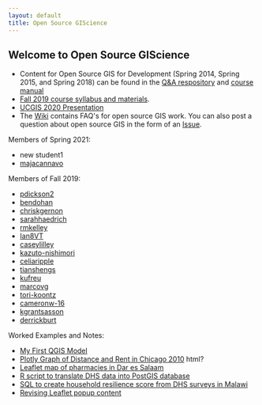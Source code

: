 ```yaml
---
layout: default
title: Open Source GIScience
---
```

## Welcome to Open Source GIScience

- Content for Open Source GIS for Development (Spring 2014, Spring 2015, and Spring 2018) can be found in the [Q&A respository](https://github.com/GIS4DEV/Q-and-A) and [course manual](https://www.josephholler.com/files/GIS4DEV.pdf)
- [Fall 2019 course syllabus and materials](OpenSourceGIScience2019.pdf).
- [UCGIS 2020 Presentation](teachingReproducibility.pdf)
- The [Wiki](https://github.com/GIS4DEV/GIS4DEV.github.io/wiki/) contains FAQ's for open source GIS work.
You can also post a question about open source GIS in the form of an [Issue](https://github.com/GIS4DEV/GIS4DEV.github.io/issues).

Members of Spring 2021:
- new student1
- [majacannavo](https://majacannavo.github.io)

Members of Fall 2019:
- [pdickson2](https://pdickson2.github.io)
- [bendohan](https://bendohan.github.io)
- [chriskgernon](https://chriskgernon.github.io)
- [sarahhaedrich](https://sarahhaedrich.github.io)
- [rmkelley](https://rmkelley.github.io)
- [Ian8VT](https://Ian8VT.github.io)
- [caseylilley](https://caseylilley.github.io)
- [kazuto-nishimori](https://kazuto-nishimori.github.io)
- [celiaripple](https://celiaripple.github.io)
- [tianshengs](https://tianshengs.github.io)
- [kufreu](https://kufreu.github.io)
- [marcovg](https://marcovg.github.io)
- [tori-koontz](https://tori-koontz.github.io)
- [cameronw-16](https://cameronw-16.github.io)
- [kgrantsasson](https://kgrantsasson.github.io)
- [derrickburt](https://derrickburt.github.io)

Worked Examples and Notes:
- [My First QGIS Model](example1/qgisModel.md)
- [Plotly Graph of Distance and Rent in Chicago 2010](plotly/plotly.md) html?
- [Leaflet map of pharmacies in Dar es Salaam](dsmmap/index.html)
- [R script to translate DHS data into PostGIS database](mwi/rtransscript.r)
- [SQL to create household resilience score from DHS surveys in Malawi](mwi/vulnerability.sql)
- [Revising Leaflet popup content](leaflet/popup.md)
